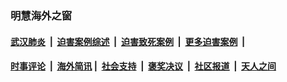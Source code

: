 
### 明慧海外之窗

####  [武汉肺炎](indexes/365.md?t=03091400) &nbsp;|&nbsp;  [迫害案例综述](indexes/328.md?t=03091400) &nbsp;|&nbsp; [迫害致死案例](indexes/277.md?t=03091400)  &nbsp;|&nbsp; [更多迫害案例](indexes/81.md?t=03091400)  &nbsp;|&nbsp; 
####  [时事评论](indexes/19.md?t=03091400) &nbsp;|&nbsp; [海外简讯](indexes/245.md?t=03091400)&nbsp;|&nbsp;  [社会支持](indexes/140.md?t=03091400) &nbsp;|&nbsp; [褒奖决议](indexes/282.md?t=03091400) &nbsp;|&nbsp; [社区报道](indexes/91.md?t=03091400)  &nbsp;|&nbsp; [天人之间](indexes/78.md?t=03091400) 

